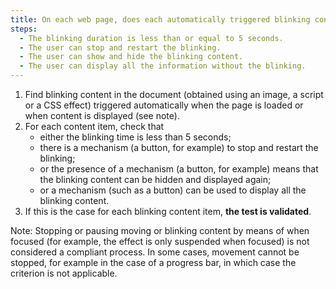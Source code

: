 ```yaml
---
title: On each web page, does each automatically triggered blinking content meet one of these conditions?
steps:
  - The blinking duration is less than or equal to 5 seconds.
  - The user can stop and restart the blinking.
  - The user can show and hide the blinking content.
  - The user can display all the information without the blinking.
---
```


1. Find blinking content in the document (obtained using an image, a script or a CSS effect) triggered automatically when the page is loaded or when content is displayed (see note).
2. For each content item, check that
   - either the blinking time is less than 5 seconds;
   - there is a mechanism (a button, for example) to stop and restart the blinking;
   - or the presence of a mechanism (a button, for example) means that the blinking content can be hidden and displayed again;
   - or a mechanism (such as a button) can be used to display all the blinking content.
3. If this is the case for each blinking content item, **the test is validated**.

Note: Stopping or pausing moving or blinking content by means of when focused (for example, the effect is only suspended when focused) is not considered a compliant process. In some cases, movement cannot be stopped, for example in the case of a progress bar, in which case the criterion is not applicable.
